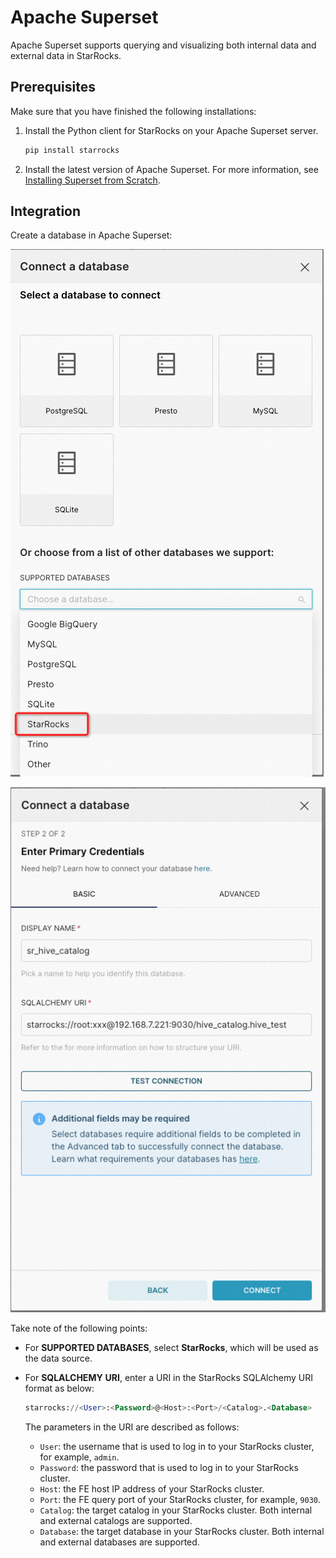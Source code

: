 ---
---

# Apache Superset

Apache Superset supports querying and visualizing both internal data and external data in StarRocks.

## Prerequisites

Make sure that you have finished the following installations:

1. Install the Python client for StarRocks on your Apache Superset server.

   ```SQL
   pip install starrocks
   ```

2. Install the latest version of Apache Superset. For more information, see [Installing Superset from Scratch](https://superset.apache.org/docs/installation/installing-superset-from-scratch/).

## Integration

Create a database in Apache Superset:

![Apache Superset - 1](../../assets/BI_superset_1.png)

![Apache Superset - 2](../../assets/BI_superset_2.png)

 Take note of the following points:

- For **SUPPORTED DATABASES**, select **StarRocks**, which will be used as the data source.
- For **SQLALCHEMY** **URI**, enter a URI in the StarRocks SQLAlchemy URI format as below:

  ```SQL
  starrocks://<User>:<Password>@<Host>:<Port>/<Catalog>.<Database>
  ```

  The parameters in the URI are described as follows:

  - `User`: the username that is used to log in to your StarRocks cluster, for example, `admin`.
  - `Password`: the password that is used to log in to your StarRocks cluster.
  - `Host`: the FE host IP address of your StarRocks cluster.
  - `Port`: the FE query port of your StarRocks cluster, for example, `9030`.
  - `Catalog`: the target catalog in your StarRocks cluster. Both internal and external catalogs are supported.
  - `Database`: the target database in your StarRocks cluster. Both internal and external databases are supported.
  